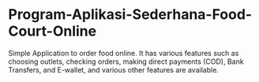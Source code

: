 # Program-Aplikasi-Sederhana-Food-Court-Online
Simple Application to order food online. It has various features such as choosing outlets, checking orders, making direct payments (COD), Bank Transfers, and E-wallet, and various other features are available.
